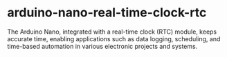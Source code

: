 # arduino-nano-real-time-clock-rtc
The Arduino Nano, integrated with a real-time clock (RTC) module, keeps accurate time, enabling applications such as data logging, scheduling, and time-based automation in various electronic projects and systems.
